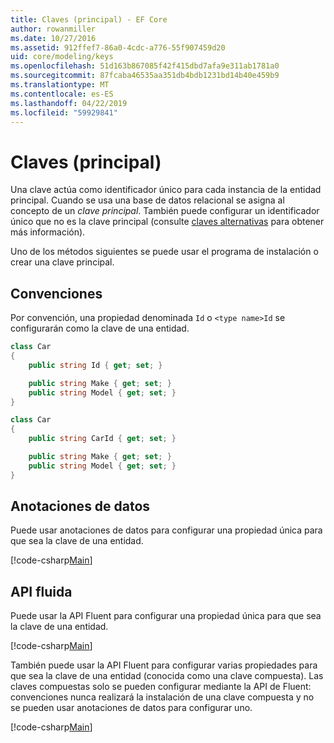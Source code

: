 ```yaml
---
title: Claves (principal) - EF Core
author: rowanmiller
ms.date: 10/27/2016
ms.assetid: 912ffef7-86a0-4cdc-a776-55f907459d20
uid: core/modeling/keys
ms.openlocfilehash: 51d163b867085f42f415dbd7afa9e311ab1781a0
ms.sourcegitcommit: 87fcaba46535aa351db4bdb1231bd14b40e459b9
ms.translationtype: MT
ms.contentlocale: es-ES
ms.lasthandoff: 04/22/2019
ms.locfileid: "59929841"
---
```

# <a name="keys-primary"></a>Claves (principal)

Una clave actúa como identificador único para cada instancia de la entidad principal. Cuando se usa una base de datos relacional se asigna al concepto de un *clave principal*. También puede configurar un identificador único que no es la clave principal (consulte [claves alternativas](alternate-keys.md) para obtener más información). 

Uno de los métodos siguientes se puede usar el programa de instalación o crear una clave principal.

## <a name="conventions"></a>Convenciones

Por convención, una propiedad denominada `Id` o `<type name>Id` se configurarán como la clave de una entidad.

<!-- [!code-csharp[Main](samples/core/Modeling/Conventions/Samples/KeyId.cs?highlight=3)] -->
``` csharp
class Car
{
    public string Id { get; set; }

    public string Make { get; set; }
    public string Model { get; set; }
}
```

<!-- [!code-csharp[Main](samples/core/Modeling/Conventions/Samples/KeyTypeNameId.cs?highlight=3)] -->
``` csharp
class Car
{
    public string CarId { get; set; }

    public string Make { get; set; }
    public string Model { get; set; }
}
```

## <a name="data-annotations"></a>Anotaciones de datos

Puede usar anotaciones de datos para configurar una propiedad única para que sea la clave de una entidad.

[!code-csharp[Main](../../../samples/core/Modeling/DataAnnotations/Samples/KeySingle.cs?highlight=13)]

## <a name="fluent-api"></a>API fluida

Puede usar la API Fluent para configurar una propiedad única para que sea la clave de una entidad.

[!code-csharp[Main](../../../samples/core/Modeling/FluentAPI/Samples/KeySingle.cs?highlight=11,12)]

También puede usar la API Fluent para configurar varias propiedades para que sea la clave de una entidad (conocida como una clave compuesta). Las claves compuestas solo se pueden configurar mediante la API de Fluent: convenciones nunca realizará la instalación de una clave compuesta y no se pueden usar anotaciones de datos para configurar uno.

[!code-csharp[Main](../../../samples/core/Modeling/FluentAPI/Samples/KeyComposite.cs?highlight=11,12)]

